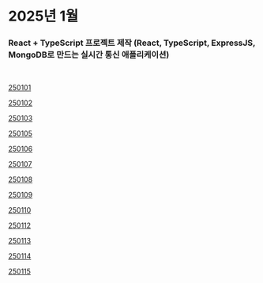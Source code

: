 # 2025년 1월

### React + TypeScript 프로젝트 제작 (React, TypeScript, ExpressJS, MongoDB로 만드는 실시간 통신 애플리케이션)

<br />

[250101](/DateLink/2025-01/250101.md)

[250102](/DateLink/2025-01/250102.md)

[250103](/DateLink/2025-01/250103.md)

[250105](/DateLink/2025-01/250105.md)

[250106](/DateLink/2025-01/250106.md)

[250107](/DateLink/2025-01/250107.md)

[250108](/DateLink/2025-01/250108.md)

[250109](/DateLink/2025-01/250109.md)

[250110](/DateLink/2025-01/250110.md)

[250112](/DateLink/2025-01/250112.md)

[250113](/DateLink/2025-01/250113.md)

[250114](/DateLink/2025-01/250114.md)

[250115](/DateLink/2025-01/250115.md)

<!-- [250116](/DateLink/2025-01/250116.md)

[250117](/DateLink/2025-01/250117.md)

[250119](/DateLink/2025-01/250119.md)

[250120](/DateLink/2025-01/250120.md)

[250121](/DateLink/2025-01/250121.md)

[250122](/DateLink/2025-01/250122.md)

[250123](/DateLink/2025-01/250123.md)

[250124](/DateLink/2025-01/250124.md)

[250126](/DateLink/2025-01/250126.md)

[250127](/DateLink/2025-01/250127.md)

[250128](/DateLink/2025-01/250128.md)

[250129](/DateLink/2025-01/250129.md)

[250130](/DateLink/2025-01/250130.md)

[250131](/DateLink/2025-01/250131.md) -->
